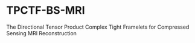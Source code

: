 # TPCTF-BS-MRI
The Directional Tensor Product Complex Tight Framelets for Compressed Sensing MRI Reconstruction
